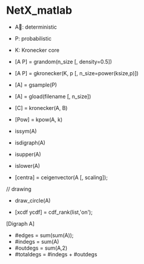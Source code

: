 NetX_matlab
===========
* A: deterministic
* P: probabilistic
* K: Kronecker core

* [A P] = grandom(n_size [, density=0.5])
* [A P] = gkronecker(K, p [, n_size=power(ksize,p)])

* [A] = gsample(P)
* [A] = gload(filename [, n_size])

* [C] = kronecker(A, B)
* [Pow] = kpow(A, k)

* issym(A)
* isdigraph(A)
* isupper(A)
* islower(A)

* [centra] = ceigenvector(A [, scaling]);

// drawing
* draw_circle(A)

* [xcdf ycdf] = cdf_rank(list,'on');

[Digraph A]
* \#edges = sum(sum(A));
* \#indegs = sum(A)
* \#outdegs = sum(A,2)
* \#totaldegs = \#indegs + \#outdegs

